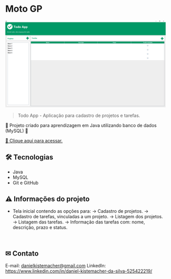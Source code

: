 # Moto GP

![preview_readme](./preview.png)
> Todo App - Aplicação para cadastro de projetos e tarefas.

📝 Projeto criado para aprendizagem em Java utilizando banco de dados (MySQL) 📝

[🔗 Clique aqui para acessar.](https://danielkistemacher.github.io/TodoApp/)

## 🛠 Tecnologias

- Java
- MySQL
- Git e GitHub

## ⚠ Informações do projeto

- Tela inicial contendo as opções para:
    -> Cadastro de projetos.
    -> Cadastro de tarefas, vinculadas a um projeto.
    -> Listagem dos projetos.
    -> Listagem das tarefas.
        -> Informação das tarefas com: nome, descrição, prazo e status.

<br>

## ✉ Contato
E-mail: danielkistemacher@gmail.com
LinkedIn: https://www.linkedin.com/in/daniel-kistemacher-da-silva-525422219/